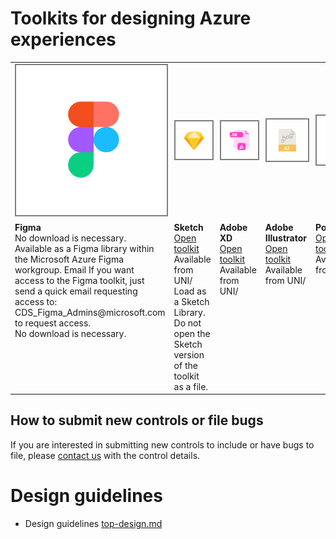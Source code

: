# Toolkits for designing Azure experiences


<table style="border-style:none; cellpadding:10px">
<tr>
<!-- Figma does not have a link -->
<td  width="20%" height="200px">
<img src="../media/design-patterns-toolkits/figma.png" style="border-style:solid; border-width:2px; border-color:gray" alt="Figma toolkit">
</td>

<td  width="20%" height="200px">
<a href="https://microsoft.sharepoint.com/:u:/t/UNI_CE/EeQ7d6ScPtxOn11y9u0uWDMBnxj0aAboy2KnvqBJOnB_VA?e=3WzClt" target="_blank">
<img src="../media/design-patterns-toolkits/sketch.png" style="border-style:solid; border-width:2px; border-color:gray" alt="Sketch toolkit">
</a>
</td>

<td  width="20%" height="200px">
<a href="https://microsoft.sharepoint.com/:f:/t/UNI_CE/EuZaLU4h1I5Fn3L9uL6YRcMBWA4H6ZRXQWbmzUv60KXJWQ?e=gsPway" target="_blank">
<img src="../media/design-patterns-toolkits/xd.png" style="border-style:solid; border-width:2px; border-color:gray" alt="XD toolkit">
</a>
</td>

<td  width="20%" height="200px">
<a href="https://microsoft.sharepoint.com/:u:/t/UNI_CE/ET_B7JO5tJpCnBrXXaLID9AB9ltbHqj_v6eWkq147cvm_Q?e=zEB7t8" target="_blank">
<img src="../media/design-patterns-toolkits/illustrator.png" style="border-style:solid; border-width:2px; border-color:gray" alt="Illustator toolkit">
</a>
</td>

<td  width="20%" height="200px">
<a href="https://microsoft.sharepoint.com/:f:/t/UNI_CE/EjEXdW54jiBOuWunOWsYLTsBeIZIDPTfPD6fFiMMaYUKDA?e=YSEE8w" target="_blank">
<img src="../media/design-patterns-toolkits/powerpoint.png" style="border-style:solid; border-width:2px; border-color:gray" alt="PowerPoint toolkit">
</a>
</td>

</tr>

<tr>
<td valign="top">
<b>Figma</b>
<br>No download is necessary.
<br>Available as a Figma library within the Microsoft Azure Figma workgroup. Email If you want access to the Figma toolkit, just send a quick email requesting access to:
CDS_Figma_Admins@microsoft.com to request access.
<br>No download is necessary.
</td>
<td valign="top">
<b>Sketch</b>
<br>
<a href="https://microsoft.sharepoint.com/:u:/t/UNI_CE/EeQ7d6ScPtxOn11y9u0uWDMBnxj0aAboy2KnvqBJOnB_VA?e=3WzClt" target="_blank">Open toolkit </a>
<br>Available from UNI/
<br>Load as a Sketch Library. Do not open the Sketch version of the toolkit as a file.
</td>
<td valign="top">
<b>Adobe XD</b>
<br>
<a href="https://microsoft.sharepoint.com/:f:/t/UNI_CE/EuZaLU4h1I5Fn3L9uL6YRcMBWA4H6ZRXQWbmzUv60KXJWQ?e=gsPway" target="_blank">Open toolkit </a>
<br>Available from UNI/
</td>
<td valign="top">
<b>Adobe Illustrator</b>
<br>
<a href="https://microsoft.sharepoint.com/:u:/t/UNI_CE/ET_B7JO5tJpCnBrXXaLID9AB9ltbHqj_v6eWkq147cvm_Q?e=zEB7t8" target="_blank">Open toolkit </a>
<br>Available from UNI/
</td>
<td valign="top">
<b>PowerPoint</b>
<br>
<a href="https://microsoft.sharepoint.com/:f:/t/UNI_CE/EjEXdW54jiBOuWunOWsYLTsBeIZIDPTfPD6fFiMMaYUKDA?e=YSEE8w" target="_blank">Open toolkit </a>
<br>Available from UNI/
</td>
</tr>
</table>

## How to submit new controls or file bugs

If you are interested in submitting new controls to include or have bugs to file, please [contact us](http://aka.ms/azureportaltoolkitsfeedback) with the control details. 

# Design guidelines
* Design guidelines [top-design.md](top-design.md)


